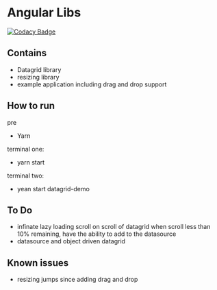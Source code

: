 # Angular Libs

[![Codacy Badge](https://api.codacy.com/project/badge/Grade/f89acc7f41d34bc58337f8992162e803)](https://app.codacy.com/manual/nukezilla/angular-libs?utm_source=github.com&utm_medium=referral&utm_content=Jordan-Hall/angular-libs&utm_campaign=Badge_Grade_Settings)

## Contains

  - Datagrid library
  - resizing library
  - example application including drag and drop support



## How to run

pre
 - Yarn

terminal one:
 - yarn start

terminal two:
 - yean start datagrid-demo



## To Do

  - infinate lazy loading scroll
      on scroll of datagrid when scroll less than 10% remaining, have the ability to add to the datasource
  - datasource and object driven datagrid 


## Known issues
  - resizing jumps since adding drag and drop
